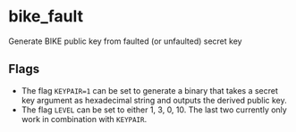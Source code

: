 # bike_fault
Generate BIKE public key from faulted (or unfaulted) secret key

## Flags
- The flag `KEYPAIR=1` can be set to generate a binary that takes a secret key argument as hexadecimal string and outputs the derived public key.
- The flag `LEVEL` can be set to either 1, 3, 0, 10. The last two currently only work in combination with `KEYPAIR`.